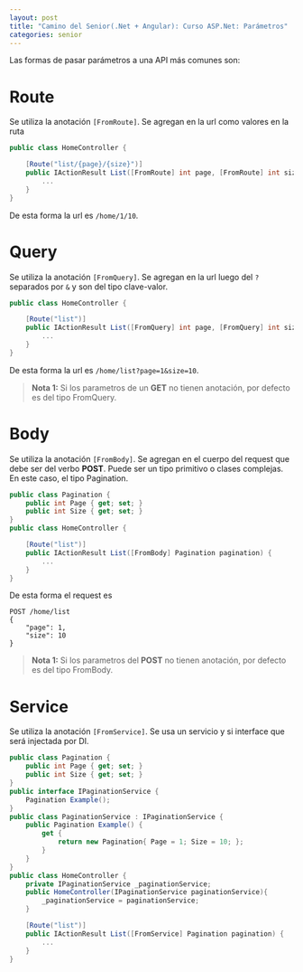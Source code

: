 ```yaml
---
layout: post
title: "Camino del Senior(.Net + Angular): Curso ASP.Net: Parámetros"
categories: senior
---
```


Las formas de pasar parámetros a una API más comunes son<!--more-->:

# Route
Se utiliza la anotación `[FromRoute]`. Se agregan en la url como valores en la ruta
```csharp
public class HomeController {

    [Route("list/{page}/{size}")]
    public IActionResult List([FromRoute] int page, [FromRoute] int size) {
        ...
    }
}
```
De esta forma la url es `/home/1/10`.
# Query
Se utiliza la anotación `[FromQuery]`. Se agregan en la url luego del `?` separados por `&` y son del tipo clave-valor.
```csharp
public class HomeController {

    [Route("list")]
    public IActionResult List([FromQuery] int page, [FromQuery] int size) {
        ...
    }
}
```
De esta forma la url es `/home/list?page=1&size=10`.

> **Nota 1:** Si los parametros de un **GET** no tienen anotación, por defecto es del tipo FromQuery.

# Body
Se utiliza la anotación `[FromBody]`. Se agregan en el cuerpo del request que debe ser del verbo **POST**. Puede ser un tipo primitivo o clases complejas. En este caso, el tipo Pagination.
```csharp
public class Pagination {
    public int Page { get; set; }
    public int Size { get; set; }
}
public class HomeController {

    [Route("list")]
    public IActionResult List([FromBody] Pagination pagination) {
        ...
    }
}
```
De esta forma el request es 
```http
POST /home/list
{
    "page": 1,
    "size": 10
}
```

> **Nota 1:** Si los parametros del **POST** no tienen anotación, por defecto es del tipo FromBody.

# Service
Se utiliza la anotación `[FromService]`. 
Se usa un servicio y si interface que será injectada por DI.
```csharp
public class Pagination {
    public int Page { get; set; }
    public int Size { get; set; }
}
public interface IPaginationService {
    Pagination Example();
}
public class PaginationService : IPaginationService {
    public Pagination Example() {
        get {
            return new Pagination{ Page = 1; Size = 10; };
        }
    }
}
public class HomeController {
    private IPaginationService _paginationService;
    public HomeController(IPaginationService paginationService){
        _paginationService = paginationService;
    }

    [Route("list")]
    public IActionResult List([FromService] Pagination pagination) {
        ...
    }
}
```

